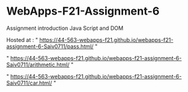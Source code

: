 # WebApps-F21-Assignment-6
Assignment introduction Java Script and DOM

Hosted at : "  https://44-563-webapps-f21.github.io/webapps-f21-assignment-6-Saiv0711/pass.html/ "

 " https://44-563-webapps-f21.github.io/webapps-f21-assignment-6-Saiv0711/arithmetic.html/ "

 " https://44-563-webapps-f21.github.io/webapps-f21-assignment-6-Saiv0711/car.html/ "
